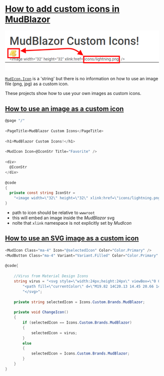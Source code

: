 # [How to add custom icons in MudBlazor](https://gist.github.com/TrevorDArcyEvans/277301854ce8c7bf9d5f30fbb9411185)
![screenshot](screenshot.png)

[`MudIcon.Icon`](https://mudblazor.com/api/icons#pages) is a 'string' but there is no information on how to use
an image file (png, jpg) as a custom icon.

These projects show how to use your own images as custom icons.

## [How to use an image as a custom icon](https://github.com/MudBlazor/MudBlazor/discussions/5737)

```csharp
@page "/"

<PageTitle>MudBlazor Custom Icons</PageTitle>

<h1>MudBlazor Custom Icons!</h1>

<MudIcon Icon=@IconStr Title="Favorite" />

<div>
  @IconStr
</div>

@code
{
  private const string IconStr =
    "<image width=\"32\" height=\"32\" xlink:href=\"icons/lightning.png\" />";
}
```

* path to icon should be relative to `wwwroot`
* this will embed an image inside the _MudBlazor_ svg
* nolte that `xlink` namespace is not explicitly set by _MudIcon_

## [How to use an SVG image as a custom icon](https://stackoverflow.com/questions/67297358/adding-new-icon-in-mudblazor)

```csharp
<MudIcon Class="ma-4" Icon="@selectedIcon" Color="Color.Primary" />
<MudButton Class="ma-4" Variant="Variant.Filled" Color="Color.Primary" OnClick="ChangeIcon">Switch Icon</MudButton>

@code{

    //Virus from Material Design Icons
    string virus = "<svg style=\"width:24px;height:24px\" viewBox=\"0 0 24 24\">"+
        "<path fill=\"currentColor\" d=\"M19.82 14C20.13 14.45 20.66 14.75 21.25 14.75C22.22 14.75 23 13.97 23 13S22.22 11.25 21.25 11.25C20.66 11.25 20.13 11.55 19.82 12H19C19 10.43 18.5 9 17.6 7.81L18.94 6.47C19.5 6.57 20.07 6.41 20.5 6C21.17 5.31 21.17 4.2 20.5 3.5C19.81 2.83 18.7 2.83 18 3.5C17.59 3.93 17.43 4.5 17.53 5.06L16.19 6.4C15.27 5.71 14.19 5.25 13 5.08V3.68C13.45 3.37 13.75 2.84 13.75 2.25C13.75 1.28 12.97 .5 12 .5S10.25 1.28 10.25 2.25C10.25 2.84 10.55 3.37 11 3.68V5.08C10.1 5.21 9.26 5.5 8.5 5.94L7.39 4.35C7.58 3.83 7.53 3.23 7.19 2.75C6.63 1.96 5.54 1.76 4.75 2.32C3.96 2.87 3.76 3.96 4.32 4.75C4.66 5.24 5.2 5.5 5.75 5.5L6.93 7.18C6.5 7.61 6.16 8.09 5.87 8.62C5.25 8.38 4.5 8.5 4 9C3.33 9.7 3.33 10.8 4 11.5C4.29 11.77 4.64 11.93 5 12L5 12C5 12.54 5.07 13.06 5.18 13.56L3.87 13.91C3.45 13.56 2.87 13.41 2.29 13.56C1.36 13.81 .808 14.77 1.06 15.71C1.31 16.64 2.28 17.19 3.21 16.94C3.78 16.78 4.21 16.36 4.39 15.84L5.9 15.43C6.35 16.22 6.95 16.92 7.65 17.5L6.55 19.5C6 19.58 5.5 19.89 5.21 20.42C4.75 21.27 5.07 22.33 5.92 22.79C6.77 23.25 7.83 22.93 8.29 22.08C8.57 21.56 8.56 20.96 8.31 20.47L9.38 18.5C10.19 18.82 11.07 19 12 19C12.06 19 12.12 19 12.18 19C12.05 19.26 12 19.56 12 19.88C12.08 20.85 12.92 21.57 13.88 21.5S15.57 20.58 15.5 19.62C15.46 19.12 15.21 18.68 14.85 18.39C15.32 18.18 15.77 17.91 16.19 17.6L18.53 19.94C18.43 20.5 18.59 21.07 19 21.5C19.7 22.17 20.8 22.17 21.5 21.5S22.17 19.7 21.5 19C21.07 18.59 20.5 18.43 19.94 18.53L17.6 16.19C18.09 15.54 18.47 14.8 18.71 14H19.82M10.5 12C9.67 12 9 11.33 9 10.5S9.67 9 10.5 9 12 9.67 12 10.5 11.33 12 10.5 12M14 15C13.45 15 13 14.55 13 14C13 13.45 13.45 13 14 13S15 13.45 15 14C15 14.55 14.55 15 14 15Z\" />"+
        "</svg>";

    private string selectedIcon = Icons.Custom.Brands.MudBlazor;

    private void ChangeIcon()
    {
        if (selectedIcon == Icons.Custom.Brands.MudBlazor)
        {
            selectedIcon = virus;
        }
        else
        {
            selectedIcon = Icons.Custom.Brands.MudBlazor;
        }
    }
}
```
